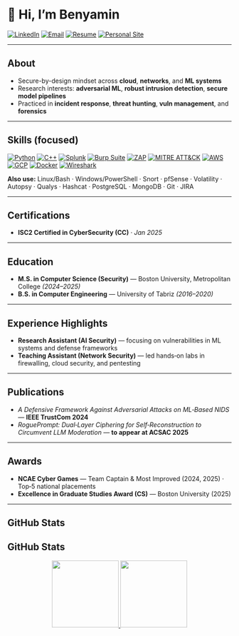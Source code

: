 # 👋 Hi, I’m **Benyamin**

[![LinkedIn](https://img.shields.io/badge/LinkedIn-0077B5?style=for-the-badge\&logo=linkedin\&logoColor=white)](https://www.linkedin.com/in/benyamin-tafreshian/)
[![Email](https://img.shields.io/badge/Email-333333?style=for-the-badge\&logo=protonmail\&logoColor=white)](mailto:bentsec@proton.me)
[![Resume](https://img.shields.io/badge/Resume-PDF-EC1C24?style=for-the-badge\&logo=adobeacrobatreader\&logoColor=white)](RESUME_PLACEHOLDER)
[![Personal Site](https://img.shields.io/badge/Personal%20Site-000000?style=for-the-badge\&logo=internet-explorer\&logoColor=white)](WEBSITE_PLACEHOLDER)

---

## About

* Secure-by-design mindset across **cloud**, **networks**, and **ML systems**
* Research interests: **adversarial ML**, **robust intrusion detection**, **secure model pipelines**
* Practiced in **incident response**, **threat hunting**, **vuln management**, and **forensics**

---

## Skills (focused)

[![Python](https://img.shields.io/badge/Python-3776AB?style=for-the-badge\&logo=python\&logoColor=white)](https://www.python.org)
[![C++](https://img.shields.io/badge/C%2B%2B-00599C?style=for-the-badge\&logo=c%2B%2B\&logoColor=white)](https://isocpp.org)
[![Splunk](https://img.shields.io/badge/Splunk-000000?style=for-the-badge\&logo=splunk\&logoColor=white)](https://www.splunk.com)
[![Burp Suite](https://img.shields.io/badge/Burp%20Suite-FF6633?style=for-the-badge\&logo=burpsuite\&logoColor=white)](https://portswigger.net/burp)
[![ZAP](https://img.shields.io/badge/OWASP%20ZAP-5A29E4?style=for-the-badge\&logo=owasp\&logoColor=white)](https://www.zaproxy.org/)
[![MITRE ATT\&CK](https://img.shields.io/badge/MITRE%20ATT%26CK-orange?style=for-the-badge)](https://attack.mitre.org)
[![AWS](https://img.shields.io/badge/AWS-232F3E?style=for-the-badge\&logo=amazon-aws\&logoColor=white)](https://aws.amazon.com)
[![GCP](https://img.shields.io/badge/GCP-4285F4?style=for-the-badge\&logo=googlecloud\&logoColor=white)](https://cloud.google.com)
[![Docker](https://img.shields.io/badge/Docker-2496ED?style=for-the-badge\&logo=docker\&logoColor=white)](https://www.docker.com)
[![Wireshark](https://img.shields.io/badge/Wireshark-1679A7?style=for-the-badge\&logo=wireshark\&logoColor=white)](https://www.wireshark.org)

**Also use:** Linux/Bash · Windows/PowerShell · Snort · pfSense · Volatility · Autopsy · Qualys · Hashcat · PostgreSQL · MongoDB · Git · JIRA

---

## Certifications

* **ISC2 Certified in CyberSecurity (CC)** · *Jan 2025*

---

## Education

* **M.S. in Computer Science (Security)** — Boston University, Metropolitan College *(2024–2025)*
* **B.S. in Computer Engineering** — University of Tabriz *(2016–2020)*

---

## Experience Highlights

* **Research Assistant (AI Security)** — focusing on vulnerabilities in ML systems and defense frameworks
* **Teaching Assistant (Network Security)** — led hands‑on labs in firewalling, cloud security, and pentesting

---

## Publications

* *A Defensive Framework Against Adversarial Attacks on ML‑Based NIDS* — **IEEE TrustCom 2024**
* *RoguePrompt: Dual‑Layer Ciphering for Self‑Reconstruction to Circumvent LLM Moderation* — **to appear at ACSAC 2025**

---

## Awards

* **NCAE Cyber Games** — Team Captain & Most Improved (2024, 2025) · Top‑5 national placements
* **Excellence in Graduate Studies Award (CS)** — Boston University (2025)

---

## GitHub Stats

## GitHub Stats

<p align="center">
  <a href="https://github.com/btafreshian">
    <img
      src="https://github-readme-stats.vercel.app/api?username=btafreshian&show_icons=true&include_all_commits=true&hide=contribs,prs,issues&theme=transparent&hide_border=true"
      height="150"
    />
  </a>
  <a href="https://github.com/btafreshian?tab=repositories">
    <img
      src="https://github-readme-stats.vercel.app/api/top-langs/?username=btafreshian&layout=compact&langs_count=6&card_width=360&theme=transparent&hide_border=true"
      height="150"
    />
  </a>
</p>
